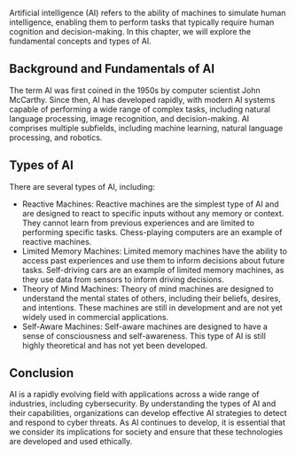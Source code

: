 
Artificial intelligence (AI) refers to the ability of machines to simulate human intelligence, enabling them to perform tasks that typically require human cognition and decision-making. In this chapter, we will explore the fundamental concepts and types of AI.

Background and Fundamentals of AI
---------------------------------

The term AI was first coined in the 1950s by computer scientist John McCarthy. Since then, AI has developed rapidly, with modern AI systems capable of performing a wide range of complex tasks, including natural language processing, image recognition, and decision-making. AI comprises multiple subfields, including machine learning, natural language processing, and robotics.

Types of AI
-----------

There are several types of AI, including:

* Reactive Machines: Reactive machines are the simplest type of AI and are designed to react to specific inputs without any memory or context. They cannot learn from previous experiences and are limited to performing specific tasks. Chess-playing computers are an example of reactive machines.
* Limited Memory Machines: Limited memory machines have the ability to access past experiences and use them to inform decisions about future tasks. Self-driving cars are an example of limited memory machines, as they use data from sensors to inform driving decisions.
* Theory of Mind Machines: Theory of mind machines are designed to understand the mental states of others, including their beliefs, desires, and intentions. These machines are still in development and are not yet widely used in commercial applications.
* Self-Aware Machines: Self-aware machines are designed to have a sense of consciousness and self-awareness. This type of AI is still highly theoretical and has not yet been developed.

Conclusion
----------

AI is a rapidly evolving field with applications across a wide range of industries, including cybersecurity. By understanding the types of AI and their capabilities, organizations can develop effective AI strategies to detect and respond to cyber threats. As AI continues to develop, it is essential that we consider its implications for society and ensure that these technologies are developed and used ethically.
